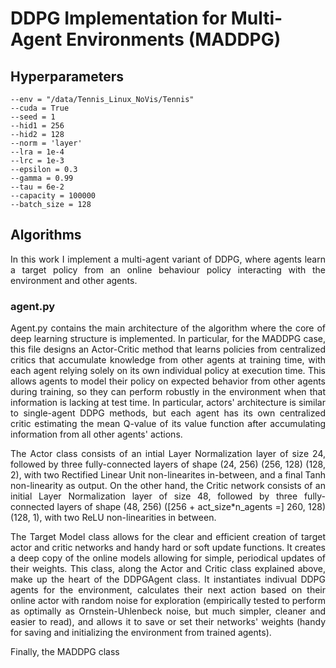 # DDPG Implementation for Multi-Agent Environments (MADDPG)

## Hyperparameters

    --env = "/data/Tennis_Linux_NoVis/Tennis"
    --cuda = True
    --seed = 1
    --hid1 = 256
    --hid2 = 128
    --norm = 'layer'
    --lra = 1e-4
    --lrc = 1e-3
    --epsilon = 0.3
    --gamma = 0.99
    --tau = 6e-2
    --capacity = 100000
    --batch_size = 128

## Algorithms

<p align=justify>In this work I implement a multi-agent variant of DDPG, where agents learn a target policy from an online behaviour policy interacting with the environment and other agents.</p>

### agent.py

<p align=justify>Agent.py contains the main architecture of the algorithm where the core of deep learning structure is implemented. In particular, for the MADDPG case, this file designs an Actor-Critic method that learns policies from centralized critics that accumulate knowledge from other agents at training time, with each agent relying solely on its own individual policy at execution time. This allows agents to model their policy on expected behavior from other agents during training, so they can perform robustly in the environment when that information is lacking at test time. In particular, actors' architecture is similar to single-agent DDPG methods, but each agent has its own centralized critic estimating the mean Q-value of its value function after accumulating information from all other agents' actions.</p>

<p align=justify>The Actor class consists of an intial Layer Normalization layer of size 24, followed by three fully-connected layers of shape (24, 256) (256, 128) (128, 2), with two Rectified Linear Unit non-linearites in-between, and a final Tanh non-linearity as output. On the other hand, the Critic network consists of an initial Layer Normalization layer of size 48, followed by three fully-connected layers of shape (48, 256) ([256 + act_size*n_agents =] 260, 128) (128, 1), with two ReLU non-linearities in between.</p>

<p align=justify>The Target Model class allows for the clear and efficient creation of target actor and critic networks and handy hard or soft update functions. It creates a deep copy of the online models allowing for simple, periodical updates of their weights. This class, along the Actor and Critic class explained above, make up the heart of the DDPGAgent class. It instantiates indivual DDPG agents for the environment, calculates their next action based on their online actor with random noise for exploration (empirically tested to perform as optimally as Ornstein-Uhlenbeck noise, but much simpler, cleaner and easier to read), and allows it to save or set their networks' weights (handy for saving and initializing the environment from trained agents).</p>

<p align=justify>Finally, the MADDPG class 
